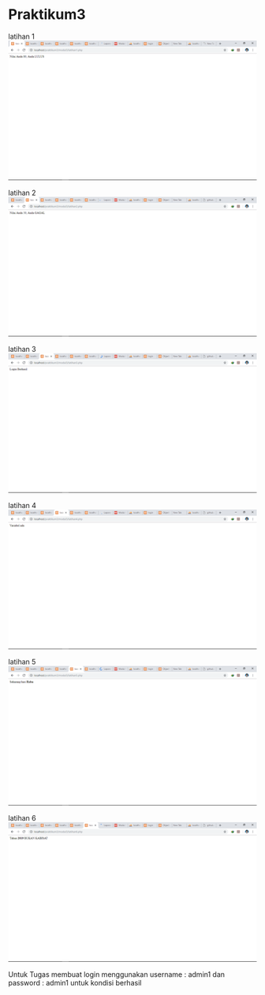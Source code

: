 # Praktikum3
latihan 1
![alt text](https://github.com/PutuEsa/Praktikum3/blob/master/ss/Screenshot%20(90).png)
<br>

latihan 2
![alt text](https://github.com/PutuEsa/Praktikum3/blob/master/ss/Screenshot%20(91).png)
<br>

latihan 3
![alt text](https://github.com/PutuEsa/Praktikum3/blob/master/ss/Screenshot%20(92).png)
<br>

latihan 4
![alt text](https://github.com/PutuEsa/Praktikum3/blob/master/ss/Screenshot%20(93).png)
<br>

latihan 5
![alt text](https://github.com/PutuEsa/Praktikum3/blob/master/ss/Screenshot%20(94).png)
<br>

latihan 6
![alt text](https://github.com/PutuEsa/Praktikum3/blob/master/ss/Screenshot%20(95).png)
<br>

Untuk Tugas membuat login menggunakan username : admin1 dan password : admin1 untuk kondisi berhasil
